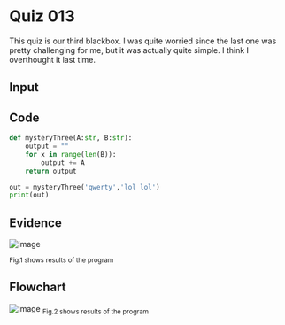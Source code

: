 # Quiz 013
This quiz is our third blackbox. I was quite worried since the last one was pretty challenging for me, but it was actually quite simple. I think I overthought it last time.

## Input

## Code

```py
def mysteryThree(A:str, B:str):
    output = ""
    for x in range(len(B)):
        output += A
    return output

out = mysteryThree('qwerty','lol lol')
print(out)
```

## Evidence
![image](https://github.com/Amine-Itani/Unit-1/assets/123438294/3e27282a-afb8-476f-a325-d71f56137bef)

<sub>Fig.1 shows results of the program

## Flowchart
![image](https://github.com/Amine-Itani/Unit-1/assets/123438294/a426f73d-f352-4513-b07a-aa0a96a8aff9)
<sub>Fig.2 shows results of the program
